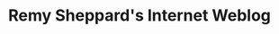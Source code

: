 ---
title: Remy Sheppard's Internet Weblog
description: Articles related to web development, programming, and maybe other things.
---